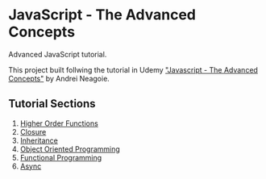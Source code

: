 # JavaScript - The Advanced Concepts

Advanced JavaScript tutorial.

This project built follwing the tutorial in Udemy <a href="https://www.udemy.com/course/advanced-javascript-concepts/">"Javascript - The Advanced Concepts"</a> by Andrei Neagoie.

## Tutorial Sections

<ol>
    <li><a href="/HigherOrderFunctions/">Higher Order Functions</a></li>
    <li><a href="/Closure/">Closure</a></li>
    <li><a href="/Inheritance/">Inheritance</a></li>
    <li><a href="/OOP/">Object Oriented Programming</a></li>
    <li><a href="/FP/">Functional Programming</a></li>
    <li><a href="/Async/">Async</a></li>
</ol>